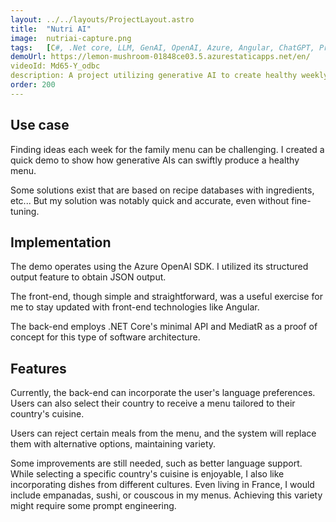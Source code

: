 ```yaml
---
layout: ../../layouts/ProjectLayout.astro
title:  "Nutri AI"
image:  nutriai-capture.png
tags:   [C#, .Net core, LLM, GenAI, OpenAI, Azure, Angular, ChatGPT, Prompt engineering]
demoUrl: https://lemon-mushroom-01848ce03.5.azurestaticapps.net/en/
videoId: Md65-Y_odbc
description: A project utilizing generative AI to create healthy weekly menus. Users can reject meals, and receive alternative suggestions.
order: 200
---
```


## Use case

Finding ideas each week for the family menu can be challenging. I created a quick demo to show how generative AIs can swiftly produce a healthy menu.

Some solutions exist that are based on recipe databases with ingredients, etc... But my solution was notably quick and accurate, even without fine-tuning.

## Implementation

The demo operates using the Azure OpenAI SDK. I utilized its structured output feature to obtain JSON output.

The front-end, though simple and straightforward, was a useful exercise for me to stay updated with front-end technologies like Angular.

The back-end employs .NET Core's minimal API and MediatR as a proof of concept for this type of software architecture.

## Features

Currently, the back-end can incorporate the user's language preferences. Users can also select their country to receive a menu tailored to their country's cuisine.

Users can reject certain meals from the menu, and the system will replace them with alternative options, maintaining variety.

Some improvements are still needed, such as better language support. While selecting a specific country's cuisine is enjoyable, I also like incorporating dishes from different cultures. Even living in France, I would include empanadas, sushi, or couscous in my menus. Achieving this variety might require some prompt engineering.
